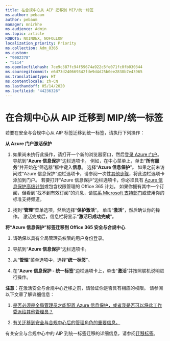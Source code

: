 ```yaml
---
title: 在合规中心从 AIP 迁移到 MIP/统一标签
ms.author: pebaum
author: pebaum
manager: mnirkhe
ms.audience: Admin
ms.topic: article
ROBOTS: NOINDEX, NOFOLLOW
localization_priority: Priority
ms.collection: Adm_O365
ms.custom:
- "9002278"
- "5114"
ms.openlocfilehash: 7ce9c387fc94f59674a922c5fe071fc0fb030344
ms.sourcegitcommit: e6d73d240669342fde9d4d25b0ee2838b7e43965
ms.translationtype: HT
ms.contentlocale: zh-CN
ms.lasthandoff: 05/14/2020
ms.locfileid: "44236326"
---
```

# <a name="migration-from-aip-to-mipunified-labeling-in-the-compliance-center"></a>在合规中心从 AIP 迁移到 MIP/统一标签

若要在安全与合规中心从 AIP 标签迁移到统一标签，请执行下列操作：

**从 Azure 门户激活保护**

1. 如果尚未执行此操作，请打开一个新的浏览器窗口，然后[登录 Azure 门户](https://docs.microsoft.com/azure/information-protection/deploy-use/configure-policy#signing-in-to-the-azure-portal)。 导航到“**Azure 信息保护**”边栏选项卡。 例如，在中心菜单上，单击“**所有服务**”并开始在“筛选器”框中键入**信息**。 选择“**Azure 信息保护**”。 如果之前未访问过“Azure 信息保护”边栏选项卡，请参阅一次性[其他步骤](https://docs.microsoft.com/azure/information-protection/deploy-use/configure-policy#to-access-the-azure-information-protection-blade-for-the-first-time)，将此边栏选项卡添加到门户。 若要打开“Azure 信息保护”边栏选项卡，你必须具有 [Azure 信息保护高级计划](https://www.microsoft.com/cloud-platform/azure-information-protection-pricing)或包含权限管理的 Office 365 计划。 如果你拥有其中一个订阅，但看到“找不到有效订阅”的消息，请[联系 Microsoft 支持部门](https://docs.microsoft.com/azure/information-protection/get-started/information-support#to-contact-microsoft-support)或使用你的标准支持频道。

2. 找到“**管理**”菜单选项，然后选择“**保护激活**”。 单击“**激活**”，然后确认你的操作。 激活完成后，信息栏将显示“**激活已成功完成**”。

**将“Azure 信息保护”标签迁移到 Office 365 安全与合规中心**

1. 请确保以具有全局管理员权限的用户身份登录。

2. 导航到“**Azure 信息保护**”边栏选项卡。

3. 从“**管理**”菜单选项中，选择“**统一标签**”。

4. 在“**Azure 信息保护 - 统一标签**”边栏选项卡上，单击“**激活**”并按照联机说明进行操作。

**注意**：在激活安全与合规中心迁移之前，请验证你是否具有相应的权限。 请参阅以下文章了解详细信息：

1. [是否必须是全局管理员才能配置 Azure 信息保护，或者我是否可以将此工作委派给其他管理员？](https://docs.microsoft.com/azure/information-protection/faqs#do-you-need-to-be-a-global-admin-to-configure-azure-information-protection-or-can-i-delegate-to-other-administrators)

2. [有关迁移到安全与合规中心后的管理角色的重要信息。](https://docs.microsoft.com/azure/information-protection/configure-policy-migrate-labels#important-information-about-administrative-roles)

有关安全与合规中心中的 AIP 到统一标签迁移的详细信息，请参阅[迁移标签](https://docs.microsoft.com/azure/information-protection/configure-policy-migrate-labels)。
